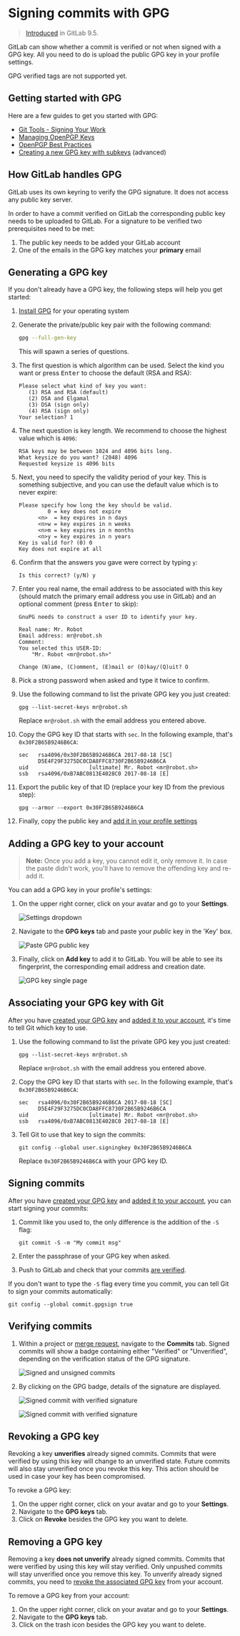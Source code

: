 # Signing commits with GPG

> [Introduced][ce-9546] in GitLab 9.5.

GitLab can show whether a commit is verified or not when signed with a GPG key.
All you need to do is upload the public GPG key in your profile settings.

GPG verified tags are not supported yet.

## Getting started with GPG

Here are a few guides to get you started with GPG:

- [Git Tools - Signing Your Work](https://git-scm.com/book/en/v2/Git-Tools-Signing-Your-Work)
- [Managing OpenPGP Keys](https://riseup.net/en/security/message-security/openpgp/gpg-keys)
- [OpenPGP Best Practices](https://riseup.net/en/security/message-security/openpgp/best-practices)
- [Creating a new GPG key with subkeys](https://www.void.gr/kargig/blog/2013/12/02/creating-a-new-gpg-key-with-subkeys/) (advanced)

## How GitLab handles GPG

GitLab uses its own keyring to verify the GPG signature. It does not access any
public key server.

In order to have a commit verified on GitLab the corresponding public key needs
to be uploaded to GitLab. For a signature to be verified two prerequisites need
to be met:

1. The public key needs to be added your GitLab account
1. One of the emails in the GPG key matches your **primary** email

## Generating a GPG key

If you don't already have a GPG key, the following steps will help you get
started:

1. [Install GPG](https://www.gnupg.org/download/index.html) for your operating system
1. Generate the private/public key pair with the following command:

    ```sh
    gpg --full-gen-key
    ```

    This will spawn a series of questions.

1. The first question is which algorithm can be used.  Select the kind you want
   or press <kbd>Enter</kbd> to choose the default (RSA and RSA):

    ```
    Please select what kind of key you want:
       (1) RSA and RSA (default)
       (2) DSA and Elgamal
       (3) DSA (sign only)
       (4) RSA (sign only)
    Your selection? 1
    ```

1. The next question is key length. We recommend to choose the highest value
   which is `4096`:

    ```
    RSA keys may be between 1024 and 4096 bits long.
    What keysize do you want? (2048) 4096
    Requested keysize is 4096 bits
    ```
1. Next, you need to specify the validity period of your key. This is something
   subjective, and you can use the default value which is to never expire:

    ```
    Please specify how long the key should be valid.
             0 = key does not expire
          <n>  = key expires in n days
          <n>w = key expires in n weeks
          <n>m = key expires in n months
          <n>y = key expires in n years
    Key is valid for? (0) 0
    Key does not expire at all
    ```

1. Confirm that the answers you gave were correct by typing `y`:

    ```
    Is this correct? (y/N) y
    ```

1. Enter you real name, the email address to be associated with this key (should
   match the primary email address you use in GitLab) and an optional comment
   (press <kbd>Enter</kbd> to skip):

    ```
    GnuPG needs to construct a user ID to identify your key.

    Real name: Mr. Robot
    Email address: mr@robot.sh
    Comment:
    You selected this USER-ID:
        "Mr. Robot <mr@robot.sh>"

    Change (N)ame, (C)omment, (E)mail or (O)kay/(Q)uit? O
    ```

1. Pick a strong password when asked and type it twice to confirm.
1. Use the following command to list the private GPG key you just created:

    ```
    gpg --list-secret-keys mr@robot.sh
    ```

    Replace `mr@robot.sh` with the email address you entered above.

1. Copy the GPG key ID that starts with `sec`. In the following example, that's
   `0x30F2B65B9246B6CA`:

    ```
    sec   rsa4096/0x30F2B65B9246B6CA 2017-08-18 [SC]
          D5E4F29F3275DC0CDA8FFC8730F2B65B9246B6CA
    uid                   [ultimate] Mr. Robot <mr@robot.sh>
    ssb   rsa4096/0xB7ABC0813E4028C0 2017-08-18 [E]
    ```

1. Export the public key of that ID (replace your key ID from the previous step):

    ```
    gpg --armor --export 0x30F2B65B9246B6CA
    ```

1. Finally, copy the public key and [add it in your profile settings](#adding-a-gpg-key-to-your-account)

## Adding a GPG key to your account

>**Note:**
Once you add a key, you cannot edit it, only remove it. In case the paste
didn't work, you'll have to remove the offending key and re-add it.

You can add a GPG key in your profile's settings:

1. On the upper right corner, click on your avatar and go to your **Settings**.

    ![Settings dropdown](../../profile/img/profile_settings_dropdown.png)

1. Navigate to the **GPG keys** tab and paste your _public_ key in the 'Key'
   box.

    ![Paste GPG public key](img/profile_settings_gpg_keys_paste_pub.png)

1. Finally, click on **Add key** to add it to GitLab. You will be able to see
   its fingerprint, the corresponding email address and creation date.

    ![GPG key single page](img/profile_settings_gpg_keys_single_key.png)

## Associating your GPG key with Git

After you have [created your GPG key](#generating-a-gpg-key) and [added it to
your account](#adding-a-gpg-key-to-your-account), it's time to tell Git which
key to use.

1. Use the following command to list the private GPG key you just created:

    ```
    gpg --list-secret-keys mr@robot.sh
    ```

    Replace `mr@robot.sh` with the email address you entered above.

1. Copy the GPG key ID that starts with `sec`. In the following example, that's
   `0x30F2B65B9246B6CA`:

    ```
    sec   rsa4096/0x30F2B65B9246B6CA 2017-08-18 [SC]
          D5E4F29F3275DC0CDA8FFC8730F2B65B9246B6CA
    uid                   [ultimate] Mr. Robot <mr@robot.sh>
    ssb   rsa4096/0xB7ABC0813E4028C0 2017-08-18 [E]
    ```

1. Tell Git to use that key to sign the commits:

    ```
    git config --global user.signingkey 0x30F2B65B9246B6CA
    ```

    Replace `0x30F2B65B9246B6CA` with your GPG key ID.

## Signing commits

After you have [created your GPG key](#generating-a-gpg-key) and [added it to
your account](#adding-a-gpg-key-to-your-account), you can start signing your
commits:

1. Commit like you used to, the only difference is the addition of the `-S` flag:

    ```
    git commit -S -m "My commit msg"
    ```

1. Enter the passphrase of your GPG key when asked.
1. Push to GitLab and check that your commits [are verified](#verifying-commits).

If you don't want to type the `-S` flag every time you commit, you can tell Git
to sign your commits automatically:

```
git config --global commit.gpgsign true
```

## Verifying commits

1. Within a project or [merge request](../merge_requests/index.md), navigate to
   the **Commits** tab. Signed commits will show a badge containing either
   "Verified" or "Unverified", depending on the verification status of the GPG
   signature.

    ![Signed and unsigned commits](img/project_signed_and_unsigned_commits.png)

1. By clicking on the GPG badge, details of the signature are displayed.

    ![Signed commit with verified signature](img/project_signed_commit_verified_signature.png)

    ![Signed commit with verified signature](img/project_signed_commit_unverified_signature.png)

## Revoking a GPG key

Revoking a key **unverifies** already signed commits. Commits that were
verified by using this key will change to an unverified state. Future commits
will also stay unverified once you revoke this key. This action should be used
in case your key has been compromised.

To revoke a GPG key:

1. On the upper right corner, click on your avatar and go to your **Settings**.
1. Navigate to the **GPG keys** tab.
1. Click on **Revoke** besides the GPG key you want to delete.

## Removing a GPG key

Removing a key **does not unverify** already signed commits. Commits that were
verified by using this key will stay verified. Only unpushed commits will stay
unverified once you remove this key. To unverify already signed commits, you need
to [revoke the associated GPG key](#revoking-a-gpg-key) from your account.

To remove a GPG key from your account:

1. On the upper right corner, click on your avatar and go to your **Settings**.
1. Navigate to the **GPG keys** tab.
1. Click on the trash icon besides the GPG key you want to delete.

[ce-9546]: https://gitlab.com/gitlab-org/gitlab-ce/merge_requests/9546

